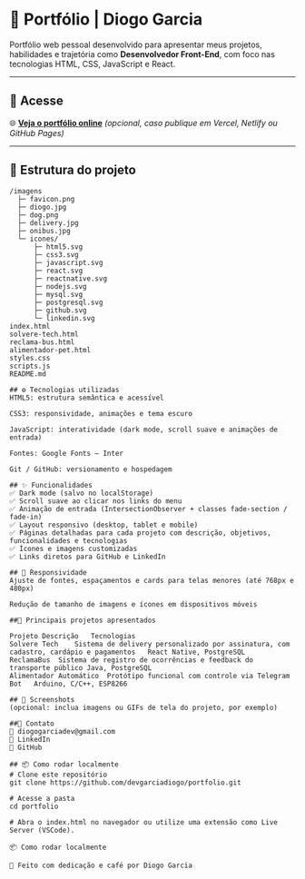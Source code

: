 # 📌 Portfólio | Diogo Garcia

Portfólio web pessoal desenvolvido para apresentar meus projetos, habilidades e trajetória como **Desenvolvedor Front-End**, com foco nas tecnologias HTML, CSS, JavaScript e React.

---

## 🔗 Acesse

🌐 **[Veja o portfólio online](https://seu-link-aqui.com)** _(opcional, caso publique em Vercel, Netlify ou GitHub Pages)_

---

## 📂 Estrutura do projeto

```plaintext
/imagens
  ├─ favicon.png
  ├─ diogo.jpg
  ├─ dog.png
  ├─ delivery.jpg
  ├─ onibus.jpg
  └─ icones/
      ├─ html5.svg
      ├─ css3.svg
      ├─ javascript.svg
      ├─ react.svg
      ├─ reactnative.svg
      ├─ nodejs.svg
      ├─ mysql.svg
      ├─ postgresql.svg
      ├─ github.svg
      └─ linkedin.svg
index.html
solvere-tech.html
reclama-bus.html
alimentador-pet.html
styles.css
scripts.js
README.md

## ⚙️ Tecnologias utilizadas
HTML5: estrutura semântica e acessível

CSS3: responsividade, animações e tema escuro

JavaScript: interatividade (dark mode, scroll suave e animações de entrada)

Fontes: Google Fonts – Inter

Git / GitHub: versionamento e hospedagem

## ✨ Funcionalidades
✅ Dark mode (salvo no localStorage)
✅ Scroll suave ao clicar nos links do menu
✅ Animação de entrada (IntersectionObserver + classes fade-section / fade-in)
✅ Layout responsivo (desktop, tablet e mobile)
✅ Páginas detalhadas para cada projeto com descrição, objetivos, funcionalidades e tecnologias
✅ Ícones e imagens customizadas
✅ Links diretos para GitHub e LinkedIn

## 📱 Responsividade
Ajuste de fontes, espaçamentos e cards para telas menores (até 768px e 480px)

Redução de tamanho de imagens e ícones em dispositivos móveis

##🧩 Principais projetos apresentados

Projeto	Descrição	Tecnologias
Solvere Tech	Sistema de delivery personalizado por assinatura, com cadastro, cardápio e pagamentos	React Native, PostgreSQL
ReclamaBus	Sistema de registro de ocorrências e feedback do transporte público	Java, PostgreSQL
Alimentador Automático	Protótipo funcional com controle via Telegram Bot	Arduino, C/C++, ESP8266

## 📸 Screenshots
(opcional: inclua imagens ou GIFs de tela do projeto, por exemplo)

##🤝 Contato
📧 diogogarciadev@gmail.com
💼 LinkedIn
🐙 GitHub

## 📦 Como rodar localmente
# Clone este repositório
git clone https://github.com/devgarciadiogo/portfolio.git

# Acesse a pasta
cd portfolio

# Abra o index.html no navegador ou utilize uma extensão como Live Server (VSCode).

📦 Como rodar localmente

🚀 Feito com dedicação e café por Diogo Garcia


```
